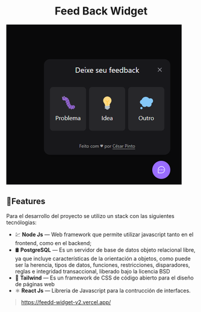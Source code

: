 <h1 align="center"> Feed Back Widget</h1>

![Esta es una imagen](https://raw.githubusercontent.com/csrap/feedd-widget-v2/master/nlw-app/src/assets/feedback.png)

## 🚀Features

Para el desarrollo del proyecto se utilizo un stack con las siguientes tecnólogias:

- 💹 **Node Js** — Web framework que permite utilizar javascript tanto en el frontend, como en el backend;
- 🛢️ **PostgreSQL** — Es un servidor de base de datos objeto relacional libre, ya que incluye características de la orientación a objetos, como puede ser la herencia, tipos de datos, funciones, restricciones, disparadores, reglas e integridad transaccional, liberado bajo la licencia BSD
- 💅 **Tailwind** — Es un framework de CSS de código abierto​ para el diseño de páginas web
- ⚛️ **React Js** — Libreria de Javascript para la contrucción de interfaces.

> https://feedd-widget-v2.vercel.app/
